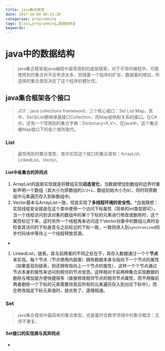 ```yaml
---
title: java集合框架
date: 2017-10-09 00:23:30
categories: programming
tags: [java,programming,数据结构]
keywords: 
---
```

# java中的数据结构 #

> java集合框架是java编程中最常用到的底层框架，对于平常的编程中，可能使用到的集合并不会考虑太多，但随着一个程序的扩张，数据量的增加，所选择的集合类型决定了这个程序的健壮性。

<!--more-->

## java集合框架各个接口 ##
> JCF：java collections frameword，三个核心接口：Set List Map，其中，Set与List都继承基接口Collection，而Map是映射关系的接口。在C#中，还有一个常用到的集合字典：Dictionary<K,V>，在java中，这个集合被Map接口下的各个类所取代。

### List ###

> 最常用到的集合类型，其中实现这个接口的集合类有：ArrayList<T>、LinkedList<T>、Vector<T>。

#### List中各集合的异同点 ####

1. ArrayList<T>的底层实现就是将数组实现**动态变化**，当数据增加到数组的边界时重新声明一个数组（其大小为原数组的`3/2+1`，数组初始大小为`0`）。同时将原数组中元素遍历存入到新数组中。
2. Vector<T>基本与ArrayList<T>一致，但其实现了**多线程环境的安全性**。*自我猜想：实现线程安全就是在这个类中使用一个访问下标属性（简单的int类型即可），当一个线程访问到该对象的数组中的某个下标的元素进行修改或删除时，这个属性标记下来，这时另外一个线程再来访问这个Vector对象中的数组元素时会检查其访问的下标是否与之前标记的下标一致，一致则进入到`synchronized`同步代码块中等待上一个线程释放资源。
*
1. LinkedList，链表。其与前两者的不同之处在于，其存入数据通过一个个**节点**来实现。每个节点（节点使用内部类）拥有数据本身与指向下一个节点的属性（如果是双向链表，则还拥有指向上一个节点的属性），这样一个个节点通过节点本身的属性来访问到相邻的节点信息。这样相对于前两种集合实现数据的删除与增加就方便快捷得多（直接修改相邻节点的相邻节点属性，而不用像前两者删除一个下标的元素需要将其后所有的元素遍历存入到对应下标中），而在修改指定下标元素值时，就劣势了，道理相通。

### Set ###
> java集合框架中最简单的集合类型，也是最符合数学领域中的集合概念：无序不重复。

#### Set接口的实现类与其异同点 ####
-  